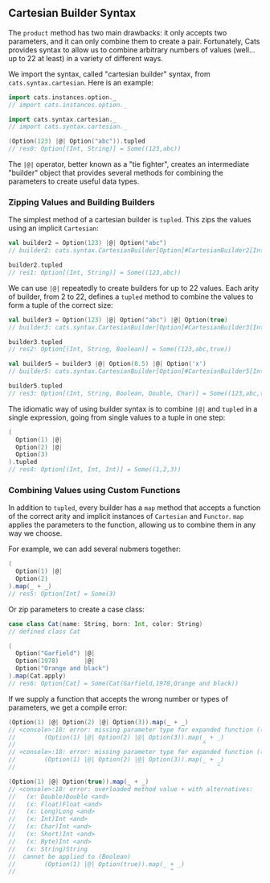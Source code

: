 ## Cartesian Builder Syntax

The `product` method has two main drawbacks:
it only accepts two parameters,
and it can only combine them to create a pair.
Fortunately, Cats provides syntax
to allow us to combine arbitrary numbers of values (well... up to 22 at least)
in a variety of different ways.

We import the syntax, called "cartesian builder" syntax, from `cats.syntax.cartesian`.
Here is an example:

```scala
import cats.instances.option._
// import cats.instances.option._

import cats.syntax.cartesian._
// import cats.syntax.cartesian._

(Option(123) |@| Option("abc")).tupled
// res0: Option[(Int, String)] = Some((123,abc))
```

The `|@|` operator, better known as a "tie fighter",
creates an intermediate "builder" object that provides
several methods for combining the parameters
to create useful data types.

### Zipping Values and Building Builders

The simplest method of a cartesian builder is `tupled`.
This zips the values using an implicit `Cartesian`:

```scala
val builder2 = Option(123) |@| Option("abc")
// builder2: cats.syntax.CartesianBuilder[Option]#CartesianBuilder2[Int,String] = cats.syntax.CartesianBuilder$CartesianBuilder2@35dba8b1

builder2.tupled
// res1: Option[(Int, String)] = Some((123,abc))
```

We can use `|@|` repeatedly to create builders for up to 22 values.
Each arity of builder, from 2 to 22, defines a `tupled` method
to combine the values to form a tuple of the correct size:

```scala
val builder3 = Option(123) |@| Option("abc") |@| Option(true)
// builder3: cats.syntax.CartesianBuilder[Option]#CartesianBuilder3[Int,String,Boolean] = cats.syntax.CartesianBuilder$CartesianBuilder3@2becab45

builder3.tupled
// res2: Option[(Int, String, Boolean)] = Some((123,abc,true))

val builder5 = builder3 |@| Option(0.5) |@| Option('x')
// builder5: cats.syntax.CartesianBuilder[Option]#CartesianBuilder5[Int,String,Boolean,Double,Char] = cats.syntax.CartesianBuilder$CartesianBuilder5@79646edd

builder5.tupled
// res3: Option[(Int, String, Boolean, Double, Char)] = Some((123,abc,true,0.5,x))
```

The idiomatic way of using builder syntax is
to combine `|@|` and `tupled` in a single expression,
going from single values to a tuple in one step:

```scala
(
  Option(1) |@|
  Option(2) |@|
  Option(3)
).tupled
// res4: Option[(Int, Int, Int)] = Some((1,2,3))
```

### Combining Values using Custom Functions

In addition to `tupled`,
every builder has a `map` method that accepts a function of the correct arity
and implicit instances of `Cartesian` and `Functor`.
`map` applies the parameters to the function,
allowing us to combine them in any way we choose.

For example, we can add several nubmers together:

```scala
(
  Option(1) |@|
  Option(2)
).map(_ + _)
// res5: Option[Int] = Some(3)
```

Or zip parameters to create a case class:

```scala
case class Cat(name: String, born: Int, color: String)
// defined class Cat

(
  Option("Garfield") |@|
  Option(1978)       |@|
  Option("Orange and black")
).map(Cat.apply)
// res6: Option[Cat] = Some(Cat(Garfield,1978,Orange and black))
```

If we supply a function that accepts the wrong number or types of parameters,
we get a compile error:

```scala
(Option(1) |@| Option(2) |@| Option(3)).map(_ + _)
// <console>:18: error: missing parameter type for expanded function ((x$1, x$2) => x$1.$plus(x$2))
//        (Option(1) |@| Option(2) |@| Option(3)).map(_ + _)
//                                                    ^
// <console>:18: error: missing parameter type for expanded function ((x$1: <error>, x$2) => x$1.$plus(x$2))
//        (Option(1) |@| Option(2) |@| Option(3)).map(_ + _)
//                                                        ^
```

```scala
(Option(1) |@| Option(true)).map(_ + _)
// <console>:18: error: overloaded method value + with alternatives:
//   (x: Double)Double <and>
//   (x: Float)Float <and>
//   (x: Long)Long <and>
//   (x: Int)Int <and>
//   (x: Char)Int <and>
//   (x: Short)Int <and>
//   (x: Byte)Int <and>
//   (x: String)String
//  cannot be applied to (Boolean)
//        (Option(1) |@| Option(true)).map(_ + _)
//                                           ^
```
